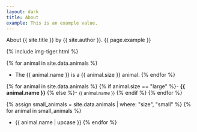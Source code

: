 ```yaml
---
layout: dark
title: About
example: This is an example value.
---
```


About {{ site.title }} by {{ site.author }}.
{{ page.example }}

{% include img-tiger.html %}

{% for animal in site.data.animals %}
- The {{ animal.name }} is a {{ animal.size }} animal.
{% endfor %}

{% for animal in site.data.animals %}
{% if animal.size == "large" %}- <strong style="color: {{ animal.color }};">{{ animal.name }}</strong>
{% else %}- <small>{{ animal.name }}</small>
{% endif %}
{% endfor %}

{% assign small_animals = site.data.animals | where: "size", "small" %}
{% for animal in small_animals %}
- {{ animal.name | upcase }}
{% endfor %}
